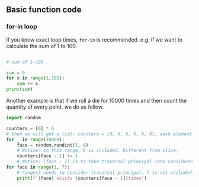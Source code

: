 ## Basic function code

### for-in loop

If you know exact loop times, `for-in` is recommended. e.g. if we want to calculate the sum of 1 to 100.

```python

# sum of 1~100

sum = 0
for x in range(1,101):
    sum += x
print(sum)

```

Another example is that if we roll a die for 10000 times and then count the quantity of every point. we do as follow.

```python
import random

counters = [0] * 6
# then we will get a list: counters = [0, 0, 0, 0, 0, 0], each element represents the quantity of each point in the end.
for _ in range(10000):
    face = random.randint(1, 6)
    # Notice: in this range, 6 is included. Different from slice.
    counters[face - 1] += 1
    # Notice: [face - 1] is to take traversal principal into consideration.
for face in range(1, 7):
    # range() needs to consider traversal principal. 7 is not included.
    print(f'{face} exists {counters[face - 1]}times')
    
```
